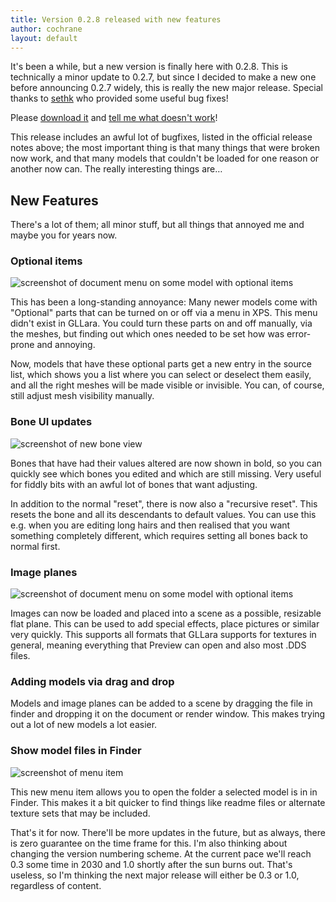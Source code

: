 ```yaml
---
title: Version 0.2.8 released with new features
author: cochrane
layout: default
---
```


It's been a while, but a new version is finally here with 0.2.8. This is technically a minor update to 0.2.7, but since I decided to make a new one before announcing 0.2.7 widely, this is really the new major release. Special thanks to [sethk](https://github.com/sethk) who provided some useful bug fixes!

Please [download it](https://github.com/cochrane/GLLara/releases/tag/v0.2.8) and [tell me what doesn't work](https://github.com/cochrane/GLLara/issues)!

This release includes an awful lot of bugfixes, listed in the official release notes above; the most important thing is that many things that were broken now work, and that many models that couldn't be loaded for one reason or another now can. The really interesting things are…

## New Features

There's a lot of them; all minor stuff, but all things that annoyed me and maybe you for years now.

### Optional items

![screenshot of document menu on some model with optional items](/GLLara/screenshots/v028-optionalparts.png)

This has been a long-standing annoyance: Many newer models come with "Optional" parts that can be turned on or off via a menu in XPS. This menu didn't exist in GLLara. You could turn these parts on and off manually, via the meshes, but finding out which ones needed to be set how was error-prone and annoying.

Now, models that have these optional parts get a new entry in the source list, which shows you a list where you can select or deselect them easily, and all the right meshes will be made visible or invisible. You can, of course, still adjust mesh visibility manually.

### Bone UI updates

![screenshot of new bone view](/GLLara/screenshots/v028-bones.png)

Bones that have had their values altered are now shown in bold, so you can quickly see which bones you edited and which are still missing. Very useful for fiddly bits with an awful lot of bones that want adjusting.

In addition to the normal "reset", there is now also a "recursive reset". This resets the bone and all its descendants to default values. You can use this e.g. when you are editing long hairs and then realised that you want something completely different, which requires setting all bones back to normal first.

### Image planes

![screenshot of document menu on some model with optional items](/GLLara/screenshots/v028-imageplanes.jpg)

Images can now be loaded and placed into a scene as a possible, resizable flat plane. This can be used to add special effects, place pictures or similar very quickly. This supports all formats that GLLara supports for textures in general, meaning everything that Preview can open and also most .DDS files.

### Adding models via drag and drop

Models and image planes can be added to a scene by dragging the file in finder and dropping it on the document or render window. This makes trying out a lot of new models a lot easier.

### Show model files in Finder

![screenshot of menu item](/GLLara/screenshots/v028-infinder.png)

This new menu item allows you to open the folder a selected model is in in Finder. This makes it a bit quicker to find things like readme files or alternate texture sets that may be included.

That's it for now. There'll be more updates in the future, but as always, there is zero guarantee on the time frame for this. I'm also thinking about changing the version numbering scheme. At the current pace we'll reach 0.3 some time in 2030 and 1.0 shortly after the sun burns out. That's useless, so I'm thinking the next major release will either be 0.3 or 1.0, regardless of content.